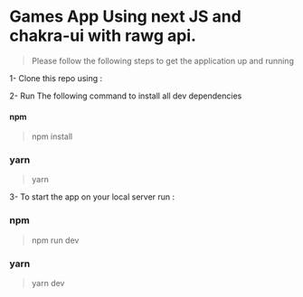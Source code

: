 # Games App Using next JS and chakra-ui with rawg api.

> Please follow the following steps to get the application up and running

1- Clone this repo using :

2- Run The following command to install all dev dependencies

#### npm

> npm install

### yarn

> yarn

3- To start the app on your local server run :

### npm

> npm run dev

### yarn

> yarn dev

